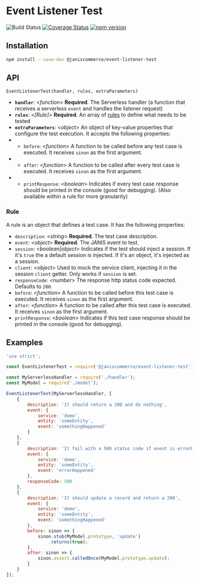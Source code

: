 # Event Listener Test

![Build Status](https://github.com/janis-commerce/event-listener-test/workflows/Build%20Status/badge.svg)
[![Coverage Status](https://coveralls.io/repos/github/janis-commerce/event-listener-test/badge.svg?branch=master)](https://coveralls.io/github/janis-commerce/event-listener-test?branch=master)
[![npm version](https://badge.fury.io/js/%40janiscommerce%2Fevent-listener-test.svg)](https://www.npmjs.com/package/@janiscommerce/event-listener-test)

## Installation

```sh
npm install --save-dev @janiscommerce/event-listener-test
```

## API

`EventListenerTest(handler, rules, extraParameters)`

* **`handler`**: <_function_> **Required**. The Serverless handler (a function that receives a serverless `event` and handles the listener request)
* **`rules`**: <_[Rule]_> **Required**. An array of [rules](#rule) to define what needs to be tested
* **`extraParameters`**: <_object_> An object of key-value properties that configure the test execution. It accepts the following properties:
* * `before`: <_function_> A function to be called before any test case is executed. It receives `sinon` as the first argument.
* * `after`: <_function_> A function to be called after every test case is executed. It receives `sinon` as the first argument.
* * `printResponse`: <_boolean_> Indicates if every test case response should be printed in the console (good for debugging). (Also available within a rule for more granularity)

### Rule

A rule is an object that defines a test case. It has the following properties:

* `description`: <_string_> **Required**. The test case description.
* `event`: <_object_> **Required**. The JANIS event to test.
* `session`: <_boolean|object_> Indicates if the test should inject a session. If it's `true` the a default session is injected. If it's an object, it's injected as a session.
* `client`: <_object_> Used to mock the service client, injecting it in the session `client` getter. Only works if `session` is set.
* `responseCode`: <_number_> The response http status code expected. Defaults to `200`.
* `before`: <_function_> A function to be called before this test case is executed. It receives `sinon` as the first argument.
* `after`: <_function_> A function to be called after this test case is executed. It receives `sinon` as the first argument.
* `printResponse`: <_boolean_> Indicates if this test case response should be printed in the console (good for debugging).

## Examples

```js
'use strict';

const EventListenerTest = require('@janiscommerce/event-listener-test');

const MyServerlessHandler = require('./handler');
const MyModel = require('./model');

EventListenerTest(MyServerlessHandler, [
	{
		description: 'It should return a 200 and do nothing',
		event: {
			service: 'demo',
			entity: 'someEntity',
			event: 'somethingHappened'
		}
	},
	{
		description: 'It fail with a 500 status code if event is errorHappened',
		event: {
			service: 'demo',
			entity: 'someEntity',
			event: 'errorHappened'
		},
		responseCode: 500
	},
	{
		description: 'It should update a record and return a 200',
		event: {
			service: 'demo',
			entity: 'someEntity',
			event: 'somethingHappened'
		},
		before: sinon => {
			sinon.stub(MyModel.prototype, 'update')
				.returns(true);
		},
		after: sinon => {
			sinon.assert.calledOnce(MyModel.prototype.update);
		}
	}
]);
```
